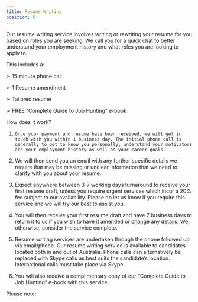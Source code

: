```yaml
---
title: Resume Writing
position: 6
---
```

Our resume writing service involves writing or rewriting your resume for you based on roles you are seeking. We call you for a quick chat to better understand your employment history and what roles you are looking to apply to. 

This includes a:


➢	15 minute phone call

➢	1 Resume amendment

➢	Tailored resume

➢	FREE “Complete Guide to Job Hunting” e-book

How does it work?


1.     Once your payment and resume have been received, we will get in touch with you within 1 business day. The initial phone call is generally to get to know you personally, understand your motivators and your employment history as well as your career goals.

2.	We will then send you an email with any further specific details we require that may be missing or unclear information that we need to clarify with you about your resume. 

3.	Expect anywhere between 3-7 working days turnaround to receive your first resume draft, unless you require urgent services which incur a 20% fee subject to our availability. Please do let us know if you require this service and we will try our best to assist you.

4.	You will then receive your first resume draft and have 7 business days to return it to us if you wish to have it amended or change any details.  We, otherwise, consider the service complete. 

5.	Resume writing services are undertaken through the phone followed up via email/phone. Our resume writing service is available to candidates located both in and out of Australia. Phone calls can alternatively be replaced with Skype calls as best suits the candidate’s location. International calls must take place via Skype.

6.	You will also receive a complimentary copy of our “Complete Guide to Job Hunting” e-book with this service.


Please note:
